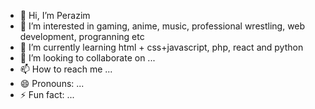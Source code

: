 - 👋 Hi, I’m Perazim
- 👀 I’m interested in gaming, anime, music, professional wrestling, web development, progranning etc
- 🌱 I’m currently learning html + css+javascript, php, react and python
- 💞️ I’m looking to collaborate on ...
- 📫 How to reach me ...
- 😄 Pronouns: ...
- ⚡ Fun fact: ...

<!---
P4raz/P4raz is a ✨ special ✨ repository because its `README.md` (this file) appears on your GitHub profile.
You can click the Preview link to take a look at your changes.
--->
